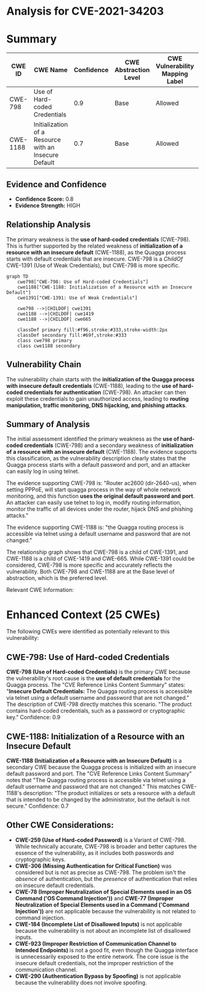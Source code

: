 # Analysis for CVE-2021-34203

# Summary
| CWE ID | CWE Name | Confidence | CWE Abstraction Level | CWE Vulnerability Mapping Label | CWE-Vulnerability Mapping Notes |
|---|---|---|---|---|---|
| CWE-798 | Use of Hard-coded Credentials | 0.9 | Base | Allowed | Primary CWE |
| CWE-1188 | Initialization of a Resource with an Insecure Default | 0.7 | Base | Allowed | Secondary CWE |

## Evidence and Confidence

*   **Confidence Score:** 0.8
*   **Evidence Strength:** HIGH

## Relationship Analysis
The primary weakness is the **use of hard-coded credentials** (CWE-798). This is further supported by the related weakness of **initialization of a resource with an insecure default** (CWE-1188), as the Quagga process starts with default credentials that are insecure. CWE-798 is a *ChildOf* CWE-1391 (Use of Weak Credentials), but CWE-798 is more specific.

```mermaid
graph TD
    cwe798["CWE-798: Use of Hard-coded Credentials"]
    cwe1188["CWE-1188: Initialization of a Resource with an Insecure Default"]
    cwe1391["CWE-1391: Use of Weak Credentials"]

    cwe798 -->|CHILDOF| cwe1391
    cwe1188 -->|CHILDOF| cwe1419
    cwe1188 -->|CHILDOF| cwe665
    
    classDef primary fill:#f96,stroke:#333,stroke-width:2px
    classDef secondary fill:#69f,stroke:#333
    class cwe798 primary
    class cwe1188 secondary
```

## Vulnerability Chain
The vulnerability chain starts with the **initialization of the Quagga process with insecure default credentials** (CWE-1188), leading to the **use of hard-coded credentials for authentication** (CWE-798). An attacker can then exploit these credentials to gain unauthorized access, leading to **routing manipulation, traffic monitoring, DNS hijacking, and phishing attacks**.

## Summary of Analysis
The initial assessment identified the primary weakness as the **use of hard-coded credentials** (CWE-798) and a secondary weakness of **initialization of a resource with an insecure default** (CWE-1188). The evidence supports this classification, as the vulnerability description clearly states that the Quagga process starts with a default password and port, and an attacker can easily log in using telnet.

The evidence supporting CWE-798 is: "Router ac2600 (dir-2640-us), when setting PPPoE, will start quagga process in the way of whole network monitoring, and this function **uses the original default password and port**. An attacker can easily use telnet to log in, modify routing information, monitor the traffic of all devices under the router, hijack DNS and phishing attacks."

The evidence supporting CWE-1188 is: "the Quagga routing process is accessible via telnet using a default username and password that are not changed."

The relationship graph shows that CWE-798 is a child of CWE-1391, and CWE-1188 is a child of CWE-1419 and CWE-665. While CWE-1391 could be considered, CWE-798 is more specific and accurately reflects the vulnerability. Both CWE-798 and CWE-1188 are at the Base level of abstraction, which is the preferred level.

Relevant CWE Information:

# Enhanced Context (25 CWEs)
The following CWEs were identified as potentially relevant to this vulnerability:

## CWE-798: Use of Hard-coded Credentials
**CWE-798 (Use of Hard-coded Credentials)** is the primary CWE because the vulnerability's root cause is the **use of default credentials** for the Quagga process. The "CVE Reference Links Content Summary" states: "**Insecure Default Credentials:** The Quagga routing process is accessible via telnet using a default username and password that are not changed." The description of CWE-798 directly matches this scenario. "The product contains hard-coded credentials, such as a password or cryptographic key." Confidence: 0.9

## CWE-1188: Initialization of a Resource with an Insecure Default
**CWE-1188 (Initialization of a Resource with an Insecure Default)** is a secondary CWE because the Quagga process is initialized with an insecure default password and port. The "CVE Reference Links Content Summary" notes that "The Quagga routing process is accessible via telnet using a default username and password that are not changed." This matches CWE-1188's description: "The product initializes or sets a resource with a default that is intended to be changed by the administrator, but the default is not secure." Confidence: 0.7

## Other CWE Considerations:

*   **CWE-259 (Use of Hard-coded Password)** is a Variant of CWE-798. While technically accurate, CWE-798 is broader and better captures the essence of the vulnerability, as it includes both passwords and cryptographic keys.
*   **CWE-306 (Missing Authentication for Critical Function)** was considered but is not as precise as CWE-798. The problem isn't the *absence* of authentication, but the *presence* of authentication that relies on insecure default credentials.
*   **CWE-78 (Improper Neutralization of Special Elements used in an OS Command ('OS Command Injection'))** and **CWE-77 (Improper Neutralization of Special Elements used in a Command ('Command Injection'))** are not applicable because the vulnerability is not related to command injection.
*   **CWE-184 (Incomplete List of Disallowed Inputs)** is not applicable because the vulnerability is not about an incomplete list of disallowed inputs.
*   **CWE-923 (Improper Restriction of Communication Channel to Intended Endpoints)** is not a good fit, even though the Quagga interface is unnecessarily exposed to the entire network. The core issue is the insecure default credentials, not the improper restriction of the communication channel.
*   **CWE-290 (Authentication Bypass by Spoofing)** is not applicable because the vulnerability does not involve spoofing.